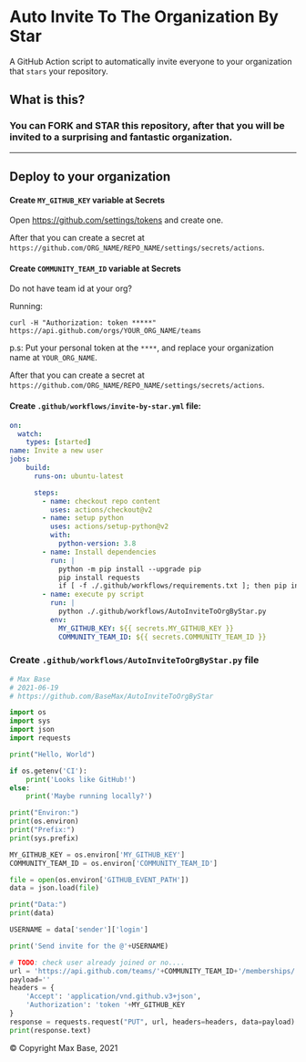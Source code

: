 # Auto Invite To The Organization By Star

A GitHub Action script to automatically invite everyone to your organization that `stars` your repository. 

## What is this?

### You can FORK and STAR this repository, after that you will be invited to a surprising and fantastic organization.

----------

## Deploy to your organization

#### Create `MY_GITHUB_KEY` variable at Secrets

Open https://github.com/settings/tokens and create one.

After that you can create a secret at `https://github.com/ORG_NAME/REPO_NAME/settings/secrets/actions`.

#### Create `COMMUNITY_TEAM_ID` variable at Secrets

Do not have team id at your org?

Running:

```
curl -H "Authorization: token *****" https://api.github.com/orgs/YOUR_ORG_NAME/teams
```

p.s: Put your personal token at the `****`, and replace your organization name at `YOUR_ORG_NAME`.

After that you can create a secret at `https://github.com/ORG_NAME/REPO_NAME/settings/secrets/actions`.

#### Create `.github/workflows/invite-by-star.yml` file:

```yaml
on:
  watch:
    types: [started]
name: Invite a new user
jobs:
    build:
      runs-on: ubuntu-latest

      steps:
        - name: checkout repo content
          uses: actions/checkout@v2
        - name: setup python
          uses: actions/setup-python@v2
          with:
            python-version: 3.8
        - name: Install dependencies
          run: |
            python -m pip install --upgrade pip
            pip install requests
            if [ -f ./.github/workflows/requirements.txt ]; then pip install -r requirements.txt; fi
        - name: execute py script
          run: |
            python ./.github/workflows/AutoInviteToOrgByStar.py
          env:
            MY_GITHUB_KEY: ${{ secrets.MY_GITHUB_KEY }}
            COMMUNITY_TEAM_ID: ${{ secrets.COMMUNITY_TEAM_ID }}
```

### Create `.github/workflows/AutoInviteToOrgByStar.py` file

```python
# Max Base
# 2021-06-19
# https://github.com/BaseMax/AutoInviteToOrgByStar

import os
import sys
import json
import requests

print("Hello, World")

if os.getenv('CI'):
    print('Looks like GitHub!')
else:
    print('Maybe running locally?')

print("Environ:")
print(os.environ)
print("Prefix:")
print(sys.prefix)

MY_GITHUB_KEY = os.environ['MY_GITHUB_KEY']
COMMUNITY_TEAM_ID = os.environ['COMMUNITY_TEAM_ID']

file = open(os.environ['GITHUB_EVENT_PATH'])
data = json.load(file)

print("Data:")
print(data)

USERNAME = data['sender']['login']

print('Send invite for the @'+USERNAME)

# TODO: check user already joined or no....
url = 'https://api.github.com/teams/'+COMMUNITY_TEAM_ID+'/memberships/' + USERNAME
payload=''
headers = {
    'Accept': 'application/vnd.github.v3+json',
    'Authorization': 'token '+MY_GITHUB_KEY
}
response = requests.request("PUT", url, headers=headers, data=payload)
print(response.text)
```

© Copyright Max Base, 2021
